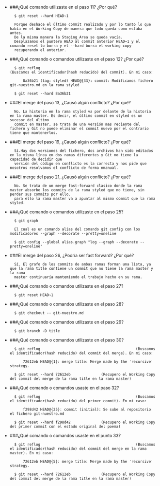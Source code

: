 - ###¿Qué comando utilizaste en el paso 11? ¿Por qué?

		$ git reset --hard HEAD~1
		
		Porque deshace el último commit realizado y por lo tanto lo que había en el Working Copy de manera que todo queda como estaba antes.
		De la misma manera la Staging Area se queda vacía. 
		Desplazamos el puntero HEAD al commit anterior HEAD~1 y el comando reset lo borra y el --hard borra el working copy
		recuperando el anterior.
		
- ###¿Qué comando o comandos utilizaste en el paso 12? ¿Por qué?
		
		$ git reflog												(Buscamos el identificador(hash reducido) del commit). En mi caso:
		
			8a36b21 (tag: styled) HEAD@{33}: commit: Modificamos fichero git-nuestro.md en la rama styled	
	
		$ git reset --hard 8a36b21
		
- ###El merge del paso 13, ¿Causó algún conflicto? ¿Por qué?

		No. La historia en la rama styled va por delante de la historia en la rama master. Es decir, el último commit en styled es un sucesor del último 
		commit en master, se trata de una versión mas reciente del fichero y Git no puede eliminar el commit nuevo por el contrario tiene que mantenerlos.
		
- ###El merge del paso 19, ¿Causó algún conflicto? ¿Por qué?

		Sí.Hay dos versiones del fichero, dos archivos han sido editados en la misma línea en dos ramas diferentes y Git no tiene la capacidad de decidir que 
		versión del código en conflicto es la correcta y nos pide que nosotros resolvamos el conflicto de forma nmanual.
		
- ###El merge del paso 21, ¿Causó algún conflicto? ¿Por qué?

		No. Se trata de un merge fast-forward clasico donde la rama master absorbe los commits de la rama styled que no tiene, sin perder sus commits por ello.
		para ello la rama master va a apuntar al mismo commit que la rama styled.
		
- ###¿Qué comando o comandos utilizaste en el paso 25?
	
		$ git graph
		
		El cual es un comando alias del comando git config con los modificadores --graph --decorate --pretty=oneline
	
		$ git config --global alias.graph "log --graph --decorate --pretty=oneline"
	
- ###El merge del paso 26, ¿Podría ser fast forward? ¿Por qué?

		Sí. El grafo de los commits de ambas ramas forman una lista, ya que la rama title contiene un commit que no tiene la rama master y la rama
		master continuaría mantemiendo el trabajo hecho en su rama.
	
- ###¿Qué comando o comandos utilizaste en el paso 27?

		$ git reset HEAD~1

- ###¿Qué comando o comandos utilizaste en el paso 28?

		$ git checkout -- git-nuestro.md
		
- ###¿Qué comando o comandos utilizaste en el paso 29?

		$ git branch -D title

- ###¿Qué comando o comandos utilizaste en el paso 30?
		
		$ git reflog											(Buscamos el identificador(hash reducido) del commit del merge). En mi caso:
			
			72612eb HEAD@{1}: merge title: Merge made by the 'recursive' strategy.
		
		$ git reset --hard 72612eb				(Recupero el Working Copy del commit del merge de la rama title en la rama master)		

- ###¿Qué comando o comandos usaste en el paso 32?
		
		$ git reflog											(Buscamos el identificador(hash reducido) del primer commit). En mi caso:
			
			f298d42 HEAD@{25}: commit (initial): Se sube al repositorio el fichero git-nuestro.md

		$ git reset --hard f298d42				(Recupero el Working Copy del primer commit con el estado original del poema)

- ###¿Qué comando o comandos usaste en el punto 33?

		$ git reflog											(Buscamos el identificador(hash reducido) del commit del merge en la rama master). En mi caso:
			
			72612eb HEAD@{5}: merge title: Merge made by the 'recursive' strategy.

		$ git reset --hard 72612eb				(Recupero el Working Copy del commit del merge de la rama title en la rama master)
